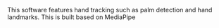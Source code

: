 This software features hand tracking such as palm detection and hand landmarks. This is built based on MediaPipe
